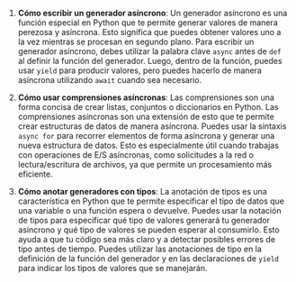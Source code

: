 
1. **Cómo escribir un generador asíncrono**:
   Un generador asíncrono es una función especial en Python que te permite generar valores de manera perezosa y asíncrona. Esto significa que puedes obtener valores uno a la vez mientras se procesan en segundo plano. Para escribir un generador asíncrono, debes utilizar la palabra clave `async` antes de `def` al definir la función del generador. Luego, dentro de la función, puedes usar `yield` para producir valores, pero puedes hacerlo de manera asíncrona utilizando `await` cuando sea necesario.

2. **Cómo usar comprensiones asíncronas**:
   Las comprensiones son una forma concisa de crear listas, conjuntos o diccionarios en Python. Las comprensiones asíncronas son una extensión de esto que te permite crear estructuras de datos de manera asíncrona. Puedes usar la sintaxis `async for` para recorrer elementos de forma asíncrona y generar una nueva estructura de datos. Esto es especialmente útil cuando trabajas con operaciones de E/S asíncronas, como solicitudes a la red o lectura/escritura de archivos, ya que permite un procesamiento más eficiente.

3. **Cómo anotar generadores con tipos**:
   La anotación de tipos es una característica en Python que te permite especificar el tipo de datos que una variable o una función espera o devuelve. Puedes usar la notación de tipos para especificar qué tipo de valores generará tu generador asíncrono y qué tipo de valores se pueden esperar al consumirlo. Esto ayuda a que tu código sea más claro y a detectar posibles errores de tipo antes de tiempo. Puedes utilizar las anotaciones de tipo en la definición de la función del generador y en las declaraciones de `yield` para indicar los tipos de valores que se manejarán.